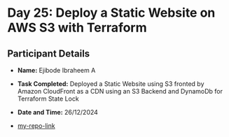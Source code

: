 # Day 25: Deploy a Static Website on AWS S3 with Terraform

## Participant Details

- **Name:** Ejibode Ibraheem A
- **Task Completed:** Deployed a Static Website using S3 fronted by Amazon CloudFront as a CDN using an S3 Backend and DynamoDb for Terraform State Lock
- **Date and Time:** 26/12/2024

- [my-repo-link](https://github.com/Linsmed/s3-static-webiste-with-cloufront-using-terraform)